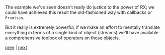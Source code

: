 
The example we've seen doesn't really do justice to the power of RX;
we could have achieved this result the old-fashioned way with callbacks
or `Promise`s.

But it really is extremely powerful, if we make an effort to mentally
translate everything in terms of a single kind of object (streams) we'll
have available a comprehensive toolbox of operators on those objects.


[prev](14.md) | [next](16.md)